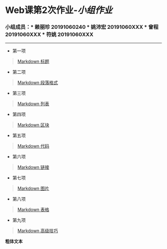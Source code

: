 # Web课第2次作业-_小组作业_
### 小组成员：* 赖丽珍 20191060240 * 姚沛宏 20191060XXX * 曾程 20191060XXX * 符姚 20191060XXX
----------

* 第一项
 >[Markdown 标题](https://www.runoob.com/markdown/md-title.html)

* 第二项
 >[Markdown 段落格式](https://www.runoob.com/markdown/md-paragraph.html)

* 第三项
 >[Markdown 列表](https://www.runoob.com/markdown/md-lists.html)

* 第四项
 >[Markdown 区块](https://www.runoob.com/markdown/md-block.html)

* 第五项
 >[Markdown 代码](https://www.runoob.com/markdown/md-code.html)

* 第六项
 >[Markdown 链接](https://www.runoob.com/markdown/md-link.html)

* 第七项
 >[Markdown 图片](https://www.runoob.com/markdown/md-image.html)

* 第八项
 >[Markdown 表格](https://www.runoob.com/markdown/md-table.html)

* 第九项
 >[Markdown 高级技巧](https://www.runoob.com/markdown/md-advance.html)
 >

**粗体文本**
